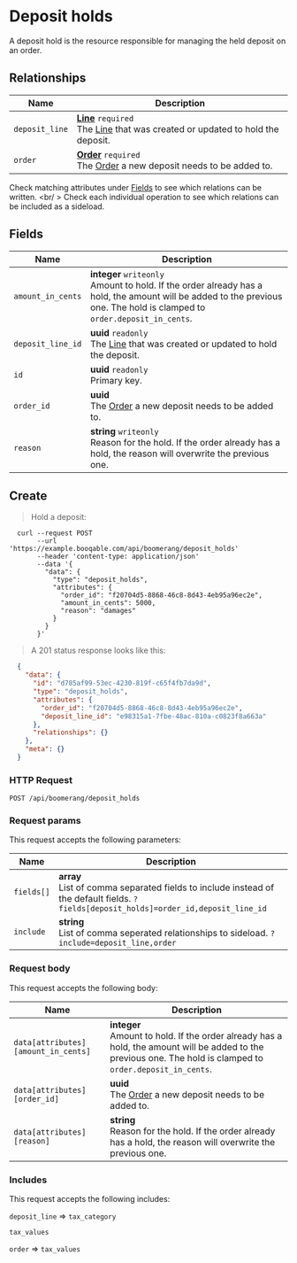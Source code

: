 # Deposit holds

A deposit hold is the resource responsible for managing the held deposit on an order.

## Relationships
Name | Description
-- | --
`deposit_line` | **[Line](#lines)** `required`<br>The [Line](#lines) that was created or updated to hold the deposit. 
`order` | **[Order](#orders)** `required`<br>The [Order](#orders) a new deposit needs to be added to. 


Check matching attributes under [Fields](#deposit-holds-fields) to see which relations can be written.
<br/ >
Check each individual operation to see which relations can be included as a sideload.
## Fields

 Name | Description
-- | --
`amount_in_cents` | **integer** `writeonly`<br>Amount to hold. If the order already has a hold, the amount will be added to the previous one. The hold is clamped to `order.deposit_in_cents`. 
`deposit_line_id` | **uuid** `readonly`<br>The [Line](#lines) that was created or updated to hold the deposit. 
`id` | **uuid** `readonly`<br>Primary key.
`order_id` | **uuid** <br>The [Order](#orders) a new deposit needs to be added to. 
`reason` | **string** `writeonly`<br>Reason for the hold. If the order already has a hold, the reason will overwrite the previous one. 


## Create


> Hold a deposit:

```shell
  curl --request POST
       --url 'https://example.booqable.com/api/boomerang/deposit_holds'
       --header 'content-type: application/json'
       --data '{
         "data": {
           "type": "deposit_holds",
           "attributes": {
             "order_id": "f20704d5-8868-46c8-8d43-4eb95a96ec2e",
             "amount_in_cents": 5000,
             "reason": "damages"
           }
         }
       }'
```

> A 201 status response looks like this:

```json
  {
    "data": {
      "id": "d785af99-53ec-4230-819f-c65f4fb7da9d",
      "type": "deposit_holds",
      "attributes": {
        "order_id": "f20704d5-8868-46c8-8d43-4eb95a96ec2e",
        "deposit_line_id": "e98315a1-7fbe-48ac-810a-c0823f8a663a"
      },
      "relationships": {}
    },
    "meta": {}
  }
```

### HTTP Request

`POST /api/boomerang/deposit_holds`

### Request params

This request accepts the following parameters:

Name | Description
-- | --
`fields[]` | **array** <br>List of comma separated fields to include instead of the default fields. `?fields[deposit_holds]=order_id,deposit_line_id`
`include` | **string** <br>List of comma seperated relationships to sideload. `?include=deposit_line,order`


### Request body

This request accepts the following body:

Name | Description
-- | --
`data[attributes][amount_in_cents]` | **integer** <br>Amount to hold. If the order already has a hold, the amount will be added to the previous one. The hold is clamped to `order.deposit_in_cents`. 
`data[attributes][order_id]` | **uuid** <br>The [Order](#orders) a new deposit needs to be added to. 
`data[attributes][reason]` | **string** <br>Reason for the hold. If the order already has a hold, the reason will overwrite the previous one. 


### Includes

This request accepts the following includes:

`deposit_line` => 
`tax_category`


`tax_values`




`order` => 
`tax_values`







